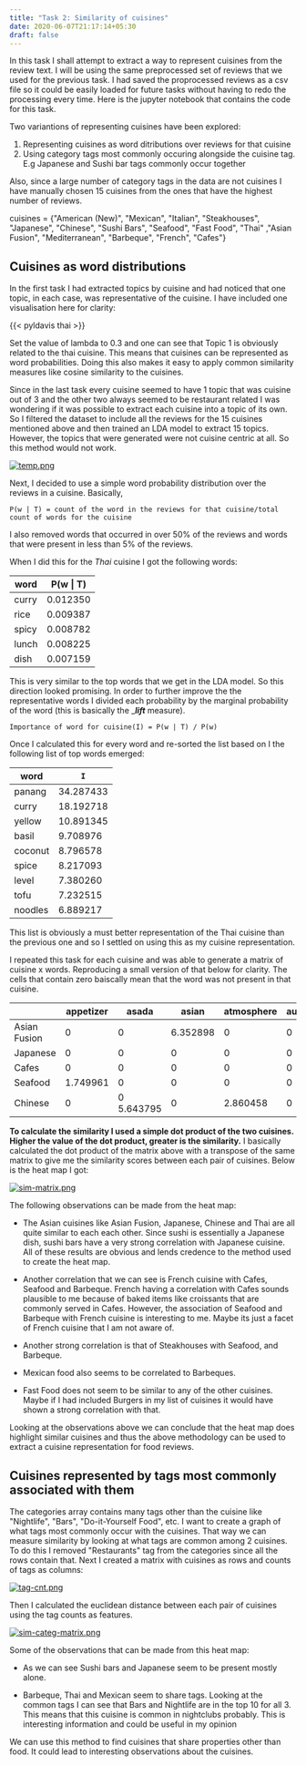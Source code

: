 ```yaml
---
title: "Task 2: Similarity of cuisines"
date: 2020-06-07T21:17:14+05:30
draft: false
---
```


In this task I shall attempt to extract a way to represent cuisines from the review text. I will be using the same preprocessed set of reviews that we used for the previous task. I had saved the proprocessed reviews as a csv file so it could be easily loaded for future tasks without having to redo the processing every time. Here is the jupyter notebook that contains the code for this task.

Two variantions of representing cuisines have been explored:

1. Representing cuisines as word ditributions over reviews for that cuisine
2. Using category tags most commonly occuring alongside the cuisine tag. E.g Japanese and Sushi bar tags commonly occur together

Also, since a large number of category tags in the data are not cuisines I have manually chosen 15 cuisines from the ones that have the highest number of reviews.

cuisines = {"American (New)", "Mexican", "Italian", "Steakhouses", "Japanese", "Chinese", "Sushi Bars", "Seafood", "Fast Food", "Thai" ,"Asian Fusion", "Mediterranean", "Barbeque", "French", "Cafes"}

## Cuisines as word distributions

In the first task I had extracted topics by cuisine and had noticed that one topic, in each case, was representative of the cuisine. I have included one visualisation here for clarity:

{{< pyldavis thai >}}

Set the  value of lambda to 0.3 and one can see that Topic 1 is obviously related to the thai cuisine. This means that cuisines can be represented as word probabilities. Doing this also makes it easy to apply common similarity measures like cosine similarity to the cuisines.

Since in the last task every cuisine seemed to have 1 topic that was cuisine out of 3 and the other two always seemed to be restaurant related I was wondering if it was possible to extract each cuisine into a topic of its own. So I filtered the dataset to include all the reviews for the 15 cuisines mentioned above and then trained an LDA model to extract 15 topics. However, the topics that were generated were not cuisine centric at all. So this method would not work.

[![temp.png](https://i.postimg.cc/pd5fd7D9/temp.png)](https://postimg.cc/wtHyfw4H)

Next, I decided to use a simple word probability distribution over the reviews in a cuisine. Basically,

```
P(w | T) = count of the word in the reviews for that cuisine/total count of words for the cuisine
```
I also removed words that occurred in over 50% of the reviews and words that were present in less than 5% of the reviews.

When I did this for the _Thai_ cuisine I got the following words:

|word    |   P(w \| T)|
|---|---|
|curry    |       0.012350|
|rice     |       0.009387|
|spicy    |       0.008782|
|lunch    |       0.008225|
|dish     |       0.007159|

This is very similar to the top words that we get in the LDA model. So this direction looked promising. In order to further improve the the representative words I divided each probability by the marginal probability of the word (this is basically the ____lift___ measure).

```
Importance of word for cuisine(I) = P(w | T) / P(w)
```

Once I calculated this for every word and re-sorted the list based on I the following list of top words emerged:

|word    |   `I`|
|---|---|
|panang   |      34.287433|
|curry    |      18.192718|
|yellow   |      10.891345|
|basil    |       9.708976|
|coconut  |       8.796578|
|spice    |       8.217093|
|level    |       7.380260|
|tofu     |       7.232515|
|noodles  |       6.889217|

This list is obviously a must better representation of the Thai cuisine than the previous one and so I settled on using this as my cuisine representation.

I repeated this task for each cuisine and was able to generate a matrix of cuisine x words. Reproducing a small version of that below for clarity. The cells that contain zero baiscally mean that the word was not present in that cuisine.

|	|appetizer	|asada|	asian|	atmosphere|	authentic|	ayce|	bacon|	basil|
|---|---|---|---|---|---|---|---|---|
|Asian Fusion|	0|	0|	6.352898|	0|	0|	0|	0|	0|
|Japanese|	0|	0|	0|	0|	0|	9.221005|	0|	0|
|Cafes	|0	|0	|0	|0|	0|	0|	2.073344|	0|
|Seafood	|1.749961	|0|	0|	0|	0|	0|	0|	0|
|Chinese	|0	|0	5.643795|	0|	2.860458|	0|	0|	0|

__To calculate the similarity I used a simple dot product of the two cuisines. Higher the value of the dot product, greater is the similarity.__ I basically calculated the dot product of the matrix above with a transpose of the same matrix to give me the similarity scores between each pair of cuisines. Below is the heat map I got:

[![sim-matrix.png](https://i.postimg.cc/L4gLmz65/sim-matrix.png)](https://postimg.cc/HjHV28M1)

The following observations can be made from the heat map:

* The Asian cuisines like Asian Fusion, Japanese, Chinese and Thai are all quite similar to each each other. Since sushi is essentially a Japanese dish, sushi bars have a very strong correlation with Japanese cuisine. All of these results are obvious and lends credence to the method used to create the heat map.

* Another correlation that we can see is French cuisine with Cafes, Seafood and Barbeque. French having a correlation with Cafes sounds plausible to me because of baked items like croissants that are commonly served in Cafes. However, the association of Seafood and Barbeque with French cuisine is interesting to me. Maybe its just a facet of French cuisine that I am not aware of.

* Another strong correlation is that of Steakhouses with Seafood, and Barbeque.

* Mexican food also seems to be correlated to Barbeques.

* Fast Food does not seem to be similar to any of the other cuisines. Maybe if I had included Burgers in my list of cuisines it would have shown a strong correlation with that.

Looking at the observations above we can conclude that the heat map does highlight similar cuisines and thus the above methodology can be used to extract a cuisine representation for food reviews.

## Cuisines represented by tags most commonly associated with them

The categories array contains many tags other than the cuisine like "Nightlife", "Bars", "Do-it-Yourself Food", etc. I want to create a graph of what tags most commonly occur with the cuisines. That way we can measure similarity by looking at what tags are common among 2 cuisines. To do this I removed "Restaurants" tag from the categories since all the rows contain that. Next I created a matrix with cuisines as rows and counts of tags as columns:

[![tag-cnt.png](https://i.postimg.cc/qRN2XNYq/tag-cnt.png)](https://postimg.cc/0Mq69y91)

Then I calculated the euclidean distance between each pair of cuisines using the tag counts as features.

[![sim-categ-matrix.png](https://i.postimg.cc/3rVs7fD6/sim-categ-matrix.png)](https://postimg.cc/jC6g4XcQ)

Some of the observations that can be made from this heat map:

* As we can see Sushi bars and Japanese seem to be present mostly alone.

* Barbeque, Thai and Mexican seem to share tags. Looking at the common tags I can see that Bars and Nightlife are in the top 10 for all 3. This means that this cuisine is common in nightclubs probably. This is interesting information and could be useful in my opinion

We can use this method to find cuisines that share properties other than food. It could lead to interesting observations about the cuisines.